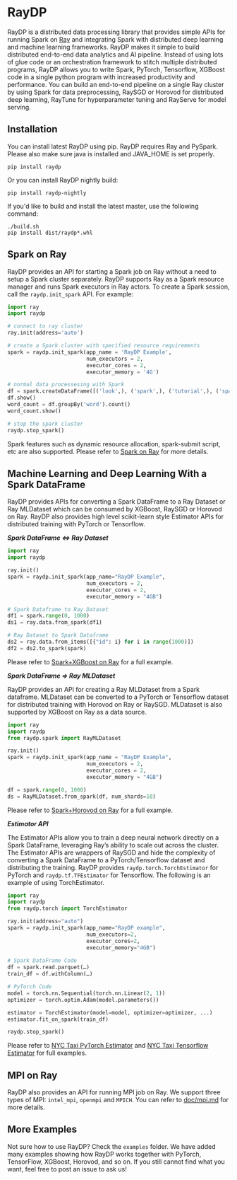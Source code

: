 # RayDP

RayDP is a distributed data processing library that provides simple APIs for running Spark on [Ray](https://github.com/ray-project/ray) and integrating Spark with distributed deep learning and machine learning frameworks. RayDP makes it simple to build distributed end-to-end data analytics and AI pipeline. Instead of using lots of glue code or an orchestration framework to stitch multiple distributed programs, RayDP allows you to write Spark, PyTorch, Tensorflow, XGBoost code in a single python program with increased productivity and performance. You can build an end-to-end pipeline on a single Ray cluster by using Spark for data preprocessing, RaySGD or Horovod for distributed deep learning, RayTune for hyperparameter tuning and RayServe for model serving.

## Installation


You can install latest RayDP using pip. RayDP requires Ray and PySpark. Please also make sure java is installed and JAVA_HOME is set properly.

```shell
pip install raydp
```

Or you can install RayDP nightly build:

```shell
pip install raydp-nightly
```

If you'd like to build and install the latest master, use the following command:

```shell
./build.sh
pip install dist/raydp*.whl
```

## Spark on Ray

RayDP provides an API for starting a Spark job on Ray without a need to setup a Spark cluster separately. RayDP supports Ray as a Spark resource manager and runs Spark executors in Ray actors. To create a Spark session, call the `raydp.init_spark` API. For example:

```python
import ray
import raydp

# connect to ray cluster
ray.init(address='auto')

# create a Spark cluster with specified resource requirements
spark = raydp.init_spark(app_name = 'RayDP Example',
                         num_executors = 2,
                         executor_cores = 2,
                         executor_memory = '4G')

# normal data processesing with Spark
df = spark.createDataFrame([('look',), ('spark',), ('tutorial',), ('spark',), ('look', ), ('python', )], ['word'])
df.show()
word_count = df.groupBy('word').count()
word_count.show()

# stop the spark cluster
raydp.stop_spark()
```

Spark features such as dynamic resource allocation, spark-submit script, etc are also supported. Please refer to [Spark on Ray](./doc/spark_on_ray.md) for more details.

## Machine Learning and Deep Learning With a Spark DataFrame

RayDP provides APIs for converting a Spark DataFrame to a Ray Dataset or Ray MLDataset which can be consumed by XGBoost, RaySGD or Horovod on Ray. RayDP also provides high level scikit-learn style Estimator APIs for distributed training with PyTorch or Tensorflow.


***Spark DataFrame <=> Ray Dataset***
```python
import ray
import raydp

ray.init()
spark = raydp.init_spark(app_name="RayDP Example",
                         num_executors = 2,
                         executor_cores = 2,
                         executor_memory = "4GB")

# Spark Dataframe to Ray Dataset
df1 = spark.range(0, 1000)
ds1 = ray.data.from_spark(df1)

# Ray Dataset to Spark Dataframe
ds2 = ray.data.from_items([{"id": i} for i in range(1000)])
df2 = ds2.to_spark(spark)
```
Please refer to [Spark+XGBoost on Ray](./examples/xgboost_ray_nyctaxi.py) for a full example.

***Spark DataFrame => Ray MLDataset***

RayDP provides an API for creating a Ray MLDataset from a Spark dataframe. MLDataset can be converted to a PyTorch or Tensorflow dataset for distributed training with Horovod on Ray or RaySGD. MLDataset is also supported by XGBoost on Ray as a data source.

```python
import ray
import raydp
from raydp.spark import RayMLDataset

ray.init()
spark = raydp.init_spark(app_name = "RayDP Example",
                         num_executors = 2,
                         executor_cores = 2,
                         executor_memory = "4GB")

df = spark.range(0, 1000)
ds = RayMLDataset.from_spark(df, num_shards=10)
```
Please refer to [Spark+Horovod on Ray](./examples/horovod_nyctaxi.py) for a full example.

***Estimator API***

The Estimator APIs allow you to train a deep neural network directly on a Spark DataFrame, leveraging Ray’s ability to scale out across the cluster. The Estimator APIs are wrappers of RaySGD and hide the complexity of converting a Spark DataFrame to a PyTorch/Tensorflow dataset and distributing the training. RayDP provides `raydp.torch.TorchEstimator` for PyTorch and `raydp.tf.TFEstimator` for Tensorflow. The following is an example of using TorchEstimator.

```python
import ray
import raydp
from raydp.torch import TorchEstimator

ray.init(address="auto")
spark = raydp.init_spark(app_name="RayDP example",
                         num_executors=2,
                         executor_cores=2,
                         executor_memory="4GB")
                         
# Spark DataFrame Code 
df = spark.read.parquet(…) 
train_df = df.withColumn(…)

# PyTorch Code 
model = torch.nn.Sequential(torch.nn.Linear(2, 1)) 
optimizer = torch.optim.Adam(model.parameters())

estimator = TorchEstimator(model=model, optimizer=optimizer, ...) 
estimator.fit_on_spark(train_df)

raydp.stop_spark()
```
Please refer to [NYC Taxi PyTorch Estimator](./examples/pytorch_nyctaxi.py) and [NYC Taxi Tensorflow Estimator](./examples/tensorflow_nyctaxi.py) for full examples.

## MPI on Ray

RayDP also provides an API for running MPI job on Ray. We support three types of MPI: `intel_mpi`, `openmpi` and `MPICH`. You can refer to [doc/mpi.md](./doc/mpi.md) for more details.

## More Examples
Not sure how to use RayDP? Check the `examples` folder. We have added many examples showing how RayDP works together with PyTorch, TensorFlow, XGBoost, Horovod, and so on. If you still cannot find what you want, feel free to post an issue to ask us!
